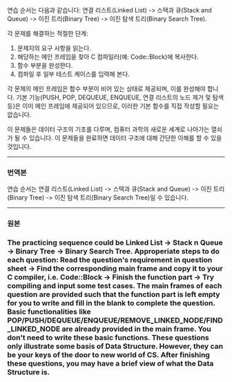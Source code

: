 연습 순서는 다음과 같습니다: 연결 리스트(Linked List) -> 스택과 큐(Stack and Queue) -> 이진 트리(Binary Tree) -> 이진 탐색 트리(Binary Search Tree).

각 문제를 해결하는 적절한 단계:
1. 문제지의 요구 사항을 읽는다.
2. 해당하는 메인 프레임을 찾아 C 컴파일러(예: Code::Block)에 복사한다.
3. 함수 부분을 완성한다.
4. 컴파일 후 일부 테스트 케이스를 입력해 본다.

각 문제의 메인 프레임은 함수 부분이 비어 있는 상태로 제공되며, 이를 완성해야 합니다. 기본 기능(PUSH, POP, DEQUEUE, ENQUEUE, 연결 리스트의 노드 제거 및 탐색 등)은 이미 메인 프레임에 제공되어 있으므로, 이러한 기본 함수를 직접 작성할 필요는 없습니다.

이 문제들은 데이터 구조의 기초를 다루며, 컴퓨터 과학의 새로운 세계로 나아가는 열쇠가 될 수 있습니다. 이 문제들을 완료하면 데이터 구조에 대해 간단한 이해를 할 수 있을 것입니다.

<hr> 
<h3>번역본</h3>
연습 순서는 연결 리스트(Linked List) -> 스택과 큐(Stack and Queue) -> 이진 트리(Binary Tree) -> 이진 탐색 트리(Binary Search Tree)일 수 있습니다.

<hr>
<h3>원본<h3>
The practicing sequence could be Linked List -> Stack n Queue -> Binary Tree -> Binary Search Tree.
Approperiate steps to do each question: Read the question's requirement in question sheet -> Find the corresponding main frame and copy it to your C compiler, i.e. Code::Block -> Finish the function part -> Try compiling and input some test cases.
The main frames of each question are provided such that the function part is left empty for you to write and fill in the blank to complete the question. Basic functionalities like POP/PUSH/DEQUEUE/ENQUEUE/REMOVE_LINKED_NODE/FIND_LINKED_NODE are already provided in the main frame. You don't need to write these basic functions.
These questions only illustrate some basis of Data Structure. However, they can be your keys of the door to new world of CS. After finishing these questions, you may have a brief view of what the Data Structure is.


